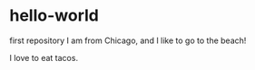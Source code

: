 # hello-world
first repository 
I am from Chicago, and I like to go to the beach! 

I love to eat tacos. 
